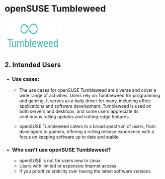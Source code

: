 # openSUSE Tumbleweed

<img src="./images/OpenSUSE_Tumbleweed_green_logo.svg.png"  width="180" height="100">

## 2. Intended Users

- ### Use cases:

  - The use cases for openSUSE Tumbleweed are diverse and cover a wide range of activities. Users rely on Tumbleweed for programming and gaming. It serves as a daily driver for many, including office applications and software development. Tumbleweed is used on both servers and desktops, and some users appreciate its continuous rolling updates and cutting-edge features.

  - openSUSE Tumbleweed caters to a broad spectrum of users, from developers to gamers, offering a rolling release experience with a focus on keeping software up to date and stable.

- ### Who can't use openSUSE Tumbleweed?
  - openSUSE is not for users new to Linux.
  - Users with limited or expensive internet access.
  - If you prioritize stability over having the latest software versions
